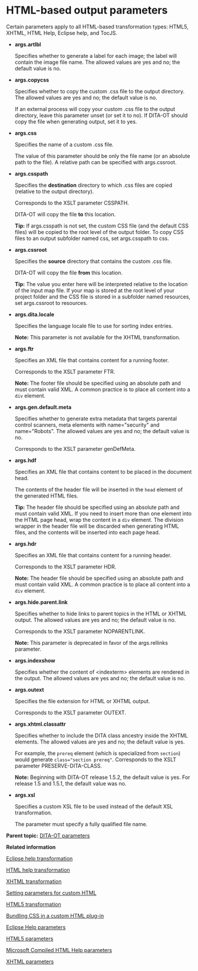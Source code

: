 # HTML-based output parameters

Certain parameters apply to all HTML-based transformation types: HTML5, XHTML, HTML Help, Eclipse help, and TocJS.

-   **args.artlbl**

    Specifies whether to generate a label for each image; the label will contain the image file name. The allowed values are yes and no; the default value is no.

-   **args.copycss**

    Specifies whether to copy the custom .css file to the output directory. The allowed values are yes and no; the default value is no.

    If an external process will copy your custom .css file to the output directory, leave this parameter unset \(or set it to no\). If DITA-OT should copy the file when generating output, set it to yes.

-   **args.css**

    Specifies the name of a custom .css file.

    The value of this parameter should be only the file name \(or an absolute path to the file\). A relative path can be specified with args.cssroot.

-   **args.csspath**

    Specifies the **destination** directory to which .css files are copied \(relative to the output directory\).

    Corresponds to the XSLT parameter CSSPATH.

    DITA-OT will copy the file **to** this location.

    **Tip:** If args.csspath is not set, the custom CSS file \(and the default CSS files\) will be copied to the root level of the output folder. To copy CSS files to an output subfolder named css, set args.csspath to css.

-   **args.cssroot**

    Specifies the **source** directory that contains the custom .css file.

    DITA-OT will copy the file **from** this location.

    **Tip:** The value you enter here will be interpreted relative to the location of the input map file. If your map is stored at the root level of your project folder and the CSS file is stored in a subfolder named resources, set args.cssroot to resources.

-   **args.dita.locale**

    Specifies the language locale file to use for sorting index entries.

    **Note:** This parameter is not available for the XHTML transformation.

-   **args.ftr**

    Specifies an XML file that contains content for a running footer.

     Corresponds to the XSLT parameter FTR. 

    **Note:** The footer file should be specified using an absolute path and must contain valid XML. A common practice is to place all content into a `div` element.

-   **args.gen.default.meta**

    Specifies whether to generate extra metadata that targets parental control scanners, meta elements with name="security" and name="Robots". The allowed values are yes and no; the default value is no.

    Corresponds to the XSLT parameter genDefMeta.

-   **args.hdf**

    Specifies an XML file that contains content to be placed in the document head.

    The contents of the header file will be inserted in the `head` element of the generated HTML files.

    **Tip:** The header file should be specified using an absolute path and must contain valid XML. If you need to insert more than one element into the HTML page head, wrap the content in a `div` element. The division wrapper in the header file will be discarded when generating HTML files, and the contents will be inserted into each page head.

-   **args.hdr**

    Specifies an XML file that contains content for a running header.

     Corresponds to the XSLT parameter HDR. 

    **Note:** The header file should be specified using an absolute path and must contain valid XML. A common practice is to place all content into a `div` element.

-   **args.hide.parent.link**

    Specifies whether to hide links to parent topics in the HTML or XHTML output. The allowed values are yes and no; the default value is no.

     Corresponds to the XSLT parameter NOPARENTLINK. 

    **Note:** This parameter is deprecated in favor of the args.rellinks parameter.

-   **args.indexshow**

    Specifies whether the content of <indexterm\> elements are rendered in the output. The allowed values are yes and no; the default value is no.

-   **args.outext**

    Specifies the file extension for HTML or XHTML output.

     Corresponds to the XSLT parameter OUTEXT. 

-   **args.xhtml.classattr**

    Specifies whether to include the DITA class ancestry inside the XHTML elements. The allowed values are yes and no; the default value is yes.

    For example, the `prereq` element \(which is specialized from `section`\) would generate `class="section prereq"`. Corresponds to the XSLT parameter PRESERVE-DITA-CLASS.

    **Note:** Beginning with DITA-OT release 1.5.2, the default value is yes. For release 1.5 and 1.5.1, the default value was no.

-   **args.xsl**

    Specifies a custom XSL file to be used instead of the default XSL transformation.

    The parameter must specify a fully qualified file name.


**Parent topic:** [DITA-OT parameters](../parameters/parameters_intro.md)

**Related information**  


[Eclipse help transformation](../topics/dita2eclipsehelp.md)

[HTML help transformation](../topics/dita2htmlhelp.md)

[XHTML transformation](../topics/dita2xhtml.md)

[Setting parameters for custom HTML](../topics/html-customization-parameters.md)

[HTML5 transformation](../topics/dita2html5.md)

[Bundling CSS in a custom HTML plug-in](../topics/html-customization-plugin-bundle-css.md)

[Eclipse Help parameters](../parameters/parameters-eclipsehelp.md)

[HTML5 parameters](../parameters/parameters-html5.md)

[Microsoft Compiled HTML Help parameters](../parameters/parameters-htmlhelp.md)

[XHTML parameters](../parameters/parameters-xhtml.md)

